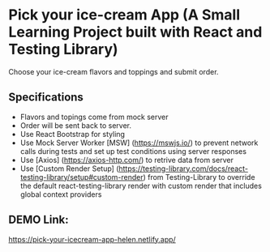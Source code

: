 # Pick your ice-cream App (A Small Learning Project built with React and Testing Library)

Choose your ice-cream flavors and toppings and submit order.

## Specifications

- Flavors and topings come from mock server
- Order will be sent back to server.
- Use React Bootstrap for styling
- Use Mock Server Worker [MSW] (https://mswjs.io/) to prevent network calls during tests and set up test conditions using server responses
- Use [Axios] (https://axios-http.com/) to retrive data from server
- Use [Custom Render Setup] (https://testing-library.com/docs/react-testing-library/setup#custom-render) from Testing-Library to override the default react-testing-library render with custom render that includes global context providers

## DEMO Link: 
https://pick-your-icecream-app-helen.netlify.app/
